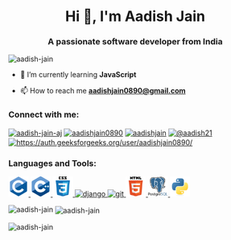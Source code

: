 <h1 align="center">Hi 👋, I'm Aadish Jain</h1>
<h3 align="center">A passionate software developer from India</h3>

<p align="left"> <img src="https://komarev.com/ghpvc/?username=aadish-jain&label=Profile%20views&color=0e75b6&style=flat" alt="aadish-jain" /> </p>

- 🌱 I’m currently learning **JavaScript**

- 📫 How to reach me **aadishjain0890@gmail.com**

<h3 align="left">Connect with me:</h3>
<p align="left">
<a href="https://linkedin.com/in/aadish-jain-aj" target="blank"><img align="center" src="https://raw.githubusercontent.com/rahuldkjain/github-profile-readme-generator/master/src/images/icons/Social/linked-in-alt.svg" alt="aadish-jain-aj" height="30" width="40" /></a>
<a href="https://www.hackerrank.com/aadishjain0890" target="blank"><img align="center" src="https://raw.githubusercontent.com/rahuldkjain/github-profile-readme-generator/master/src/images/icons/Social/hackerrank.svg" alt="aadishjain0890" height="30" width="40" /></a>
<a href="https://www.leetcode.com/aadishjain" target="blank"><img align="center" src="https://raw.githubusercontent.com/rahuldkjain/github-profile-readme-generator/master/src/images/icons/Social/leet-code.svg" alt="aadishjain" height="30" width="40" /></a>
<a href="https://www.hackerearth.com/@aadish21" target="blank"><img align="center" src="https://raw.githubusercontent.com/rahuldkjain/github-profile-readme-generator/master/src/images/icons/Social/hackerearth.svg" alt="@aadish21" height="30" width="40" /></a>
<a href="https://auth.geeksforgeeks.org/user/https://auth.geeksforgeeks.org/user/aadishjain0890/" target="blank"><img align="center" src="https://raw.githubusercontent.com/rahuldkjain/github-profile-readme-generator/master/src/images/icons/Social/geeks-for-geeks.svg" alt="https://auth.geeksforgeeks.org/user/aadishjain0890/" height="30" width="40" /></a>
</p>

<h3 align="left">Languages and Tools:</h3>
<p align="left"> <a href="https://www.cprogramming.com/" target="_blank" rel="noreferrer"> <img src="https://raw.githubusercontent.com/devicons/devicon/master/icons/c/c-original.svg" alt="c" width="40" height="40"/> </a> <a href="https://www.w3schools.com/cpp/" target="_blank" rel="noreferrer"> <img src="https://raw.githubusercontent.com/devicons/devicon/master/icons/cplusplus/cplusplus-original.svg" alt="cplusplus" width="40" height="40"/> </a> <a href="https://www.w3schools.com/css/" target="_blank" rel="noreferrer"> <img src="https://raw.githubusercontent.com/devicons/devicon/master/icons/css3/css3-original-wordmark.svg" alt="css3" width="40" height="40"/> </a> <a href="https://www.djangoproject.com/" target="_blank" rel="noreferrer"> <img src="https://cdn.worldvectorlogo.com/logos/django.svg" alt="django" width="40" height="40"/> </a> <a href="https://git-scm.com/" target="_blank" rel="noreferrer"> <img src="https://www.vectorlogo.zone/logos/git-scm/git-scm-icon.svg" alt="git" width="40" height="40"/> </a> <a href="https://www.w3.org/html/" target="_blank" rel="noreferrer"> <img src="https://raw.githubusercontent.com/devicons/devicon/master/icons/html5/html5-original-wordmark.svg" alt="html5" width="40" height="40"/> </a> <a href="https://www.postgresql.org" target="_blank" rel="noreferrer"> <img src="https://raw.githubusercontent.com/devicons/devicon/master/icons/postgresql/postgresql-original-wordmark.svg" alt="postgresql" width="40" height="40"/> </a> <a href="https://www.python.org" target="_blank" rel="noreferrer"> <img src="https://raw.githubusercontent.com/devicons/devicon/master/icons/python/python-original.svg" alt="python" width="40" height="40"/> </a> </p>

<p><img align="left" src="https://github-readme-stats.vercel.app/api/top-langs?username=aadish-jain&show_icons=true&locale=en&layout=compact" alt="aadish-jain" /></p>

<p>&nbsp;<img align="center" src="https://github-readme-stats.vercel.app/api?username=aadish-jain&show_icons=true&locale=en" alt="aadish-jain" /></p>

<p><img align="center" src="https://github-readme-streak-stats.herokuapp.com/?user=aadish-jain&" alt="aadish-jain" /></p>
